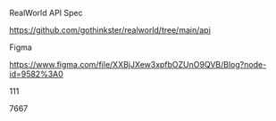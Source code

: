 RealWorld API Spec 

https://github.com/gothinkster/realworld/tree/main/api

Figma

https://www.figma.com/file/XXBjJXew3xpfbOZUnO9QVB/Blog?node-id=9582%3A0

111

7667